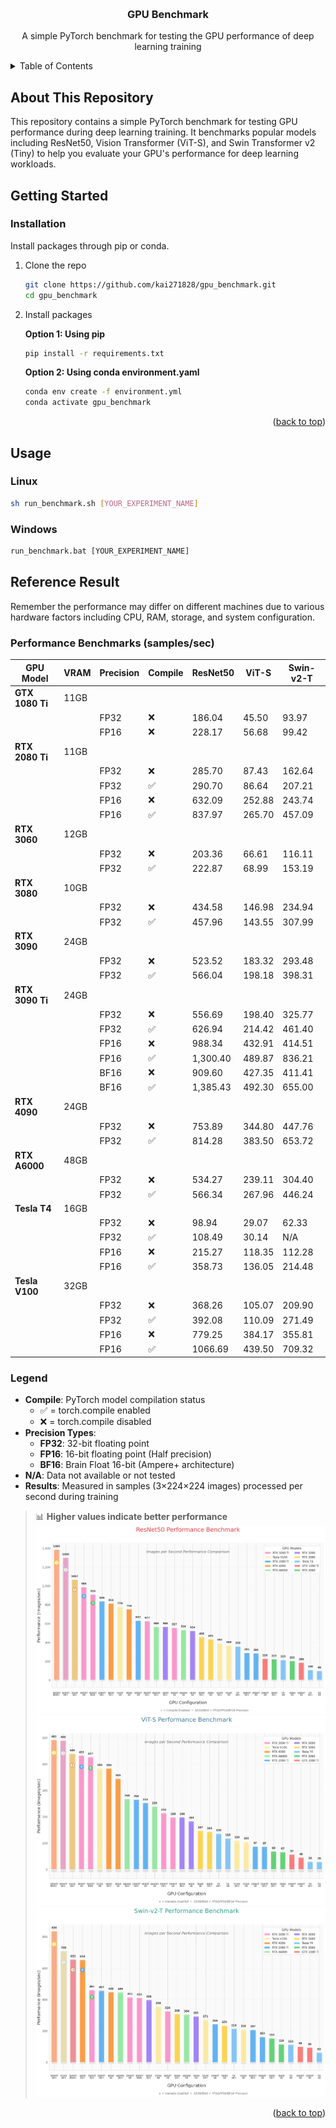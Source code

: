 <a name="readme-top"></a>


<!-- PROJECT LOGO -->
<br />
<div align="center">
  <!-- <a href="https://github.com/kai271828">
    <img src="images/logo.png" alt="Logo" width="80" height="80">
  </a> -->

  <h3 align="center">GPU Benchmark </h3>

  <p align="center">
    A simple PyTorch benchmark for testing the GPU performance of deep learning training
    <!-- <br />
    <a href="https://github.com/kai271828"><strong>Explore the docs »</strong></a>
    <br />
    <br />
    <a href="https://github.com/kai271828">View Demo</a>
    ·
    <a href="https://github.com/kai271828/.../issues">Report Bug</a>
    ·
    <a href="https://github.com/kai271828/.../issues">Request Feature</a>
  </p> -->
</div>



<!-- TABLE OF CONTENTS -->
<details>
  <summary>Table of Contents</summary>
  <ol>
    <li>
      <a href="#about-this-repository">About This Repository</a>
    </li>
    <li>
      <a href="#getting-started">Getting Started</a>
      <ul>
        <li><a href="#installation">Installation</a></li>
      </ul>
    </li>
    <li>
      <a href="#usage">Usage</a>
    </li>
    <li>
      <a href="#reference-result">Reference Result</a>
    </li>
  </ol>
</details>



<!-- ABOUT THE PROJECT -->
## About This Repository

This repository contains a simple PyTorch benchmark for testing GPU performance during deep learning training. It benchmarks popular models including ResNet50, Vision Transformer (ViT-S), and Swin Transformer v2 (Tiny) to help you evaluate your GPU's performance for deep learning workloads.



<!-- ### Built With -->

<!-- This section should list any major frameworks/libraries used to bootstrap your project. Leave any add-ons/plugins for the acknowledgements section. Here are a few examples. -->

<!-- * [![Python][Next.js]][Next-url]
* [![React][React.js]][React-url]
* [![Vue][Vue.js]][Vue-url]
* [![Angular][Angular.io]][Angular-url]
* [![Svelte][Svelte.dev]][Svelte-url]
* [![Laravel][Laravel.com]][Laravel-url]
* [![Bootstrap][Bootstrap.com]][Bootstrap-url]
* [![JQuery][JQuery.com]][JQuery-url]

<p align="right">(<a href="#readme-top">back to top</a>)</p> -->



<!-- GETTING STARTED -->
## Getting Started

<!-- This is an example of how you may give instructions on setting up your project locally.
To get a local copy up and running follow these simple example steps. -->

<!-- ### Prerequisites

Install packages through pip.
* pip
  ```sh
  pip install -r requirements.txt
  ``` -->

### Installation

Install packages through pip or conda.

1. Clone the repo
   ```sh
   git clone https://github.com/kai271828/gpu_benchmark.git
   cd gpu_benchmark
   ```
2. Install packages
   
   **Option 1: Using pip**
   ```sh
   pip install -r requirements.txt
   ```
   
   **Option 2: Using conda environment.yaml**
   ```sh
   conda env create -f environment.yml
   conda activate gpu_benchmark
   ```

<p align="right">(<a href="#readme-top">back to top</a>)</p>



<!-- USAGE EXAMPLES -->
## Usage

### Linux
```bash
sh run_benchmark.sh [YOUR_EXPERIMENT_NAME]
```

### Windows
```cmd
run_benchmark.bat [YOUR_EXPERIMENT_NAME]
```


## Reference Result
Remember the performance may differ on different machines due to various hardware factors including CPU, RAM, storage, and system configuration.

### Performance Benchmarks (samples/sec)

| GPU Model | VRAM | Precision | Compile | ResNet50 | ViT-S | Swin-v2-T |
|-----------|------|-----------|---------|----------|-------|-----------|
| **GTX 1080 Ti** | 11GB | | | | | |
| | | FP32 | ❌ | 186.04 | 45.50 | 93.97 |
| | | FP16 | ❌ | 228.17 | 56.68 | 99.42 |
| **RTX 2080 Ti** | 11GB | | | | | |
| | | FP32 | ❌ | 285.70 | 87.43 | 162.64 |
| | | FP32 | ✅ | 290.70 | 86.64 | 207.21 |
| | | FP16 | ❌ | 632.09 | 252.88 | 243.74 |
| | | FP16 | ✅ | 837.97 | 265.70 | 457.09 |
| **RTX 3060** | 12GB | | | | | |
| | | FP32 | ❌ | 203.36 | 66.61 | 116.11 |
| | | FP32 | ✅ | 222.87 | 68.99 | 153.19 |
| **RTX 3080** | 10GB | | | | | |
| | | FP32 | ❌ | 434.58 | 146.98 | 234.94 |
| | | FP32 | ✅ | 457.96 | 143.55 | 307.99 |
| **RTX 3090** | 24GB | | | | | |
| | | FP32 | ❌ | 523.52 | 183.32 | 293.48 |
| | | FP32 | ✅ | 566.04 | 198.18 | 398.31 |
| **RTX 3090 Ti** | 24GB | | | | | |
| | | FP32 | ❌ | 556.69 | 198.40 | 325.77 |
| | | FP32 | ✅ | 626.94 | 214.42 | 461.40 |
| | | FP16 | ❌ | 988.34 | 432.91 | 414.51 |
| | | FP16 | ✅ | 1,300.40 | 489.87 | 836.21 |
| | | BF16 | ❌ | 909.60 | 427.35 | 411.41 |
| | | BF16 | ✅ | 1,385.43 | 492.30 | 655.00 |
| **RTX 4090** | 24GB | | | | | |
| | | FP32 | ❌ | 753.89 | 344.80 | 447.76 |
| | | FP32 | ✅ | 814.28 | 383.50 | 653.72 |
| **RTX A6000** | 48GB | | | | | |
| | | FP32 | ❌ | 534.27 | 239.11 | 304.40 |
| | | FP32 | ✅ | 566.34 | 267.96 | 446.24 |
| **Tesla T4** | 16GB | | | | | |
| | | FP32 | ❌ | 98.94 | 29.07 | 62.33 |
| | | FP32 | ✅ | 108.49 | 30.14 | N/A |
| | | FP16 | ❌ | 215.27 | 118.35 | 112.28 |
| | | FP16 | ✅ | 358.73 | 136.05 | 214.48 |
| **Tesla V100** | 32GB | | | | | |
| | | FP32 | ❌ | 368.26 | 105.07 | 209.90 |
| | | FP32 | ✅ | 392.08 | 110.09 | 271.49 |
| | | FP16 | ❌ | 779.25 | 384.17 | 355.81 |
| | | FP16 | ✅ | 1066.69 | 439.50 | 709.32 |

### Legend
- **Compile**: PyTorch model compilation status
  - ✅ = torch.compile enabled
  - ❌ = torch.compile disabled
- **Precision Types**:
  - **FP32**: 32-bit floating point
  - **FP16**: 16-bit floating point (Half precision)
  - **BF16**: Brain Float 16-bit (Ampere+ architecture)
- **N/A**: Data not available or not tested
- **Results**: Measured in samples (3×224×224 images) processed per second during training

> 📊 **Higher values indicate better performance**
![Alt text](images/resnet.png)
![Alt text](images/swin.png)
![Alt text](images/vit.png)

<p align="right">(<a href="#readme-top">back to top</a>)</p>



<!-- ROADMAP -->
<!-- ## Roadmap

- [x] Add Changelog
- [x] Add back to top links
- [ ] Add Additional Templates w/ Examples
- [ ] Add "components" document to easily copy & paste sections of the readme
- [ ] Multi-language Support
    - [ ] Chinese
    - [ ] Spanish

See the [open issues](https://github.com/kai271828/Best-README-Template/issues) for a full list of proposed features (and known issues).

<p align="right">(<a href="#readme-top">back to top</a>)</p> -->

<!-- CONTRIBUTING -->
<!-- ## Contributing

Contributions are what make the open source community such an amazing place to learn, inspire, and create. Any contributions you make are **greatly appreciated**.

If you have a suggestion that would make this better, please fork the repo and create a pull request. You can also simply open an issue with the tag "enhancement".
Don't forget to give the project a star! Thanks again!

1. Fork the Project
2. Create your Feature Branch (`git checkout -b feature/AmazingFeature`)
3. Commit your Changes (`git commit -m 'Add some AmazingFeature'`)
4. Push to the Branch (`git push origin feature/AmazingFeature`)
5. Open a Pull Request

<p align="right">(<a href="#readme-top">back to top</a>)</p> -->



<!-- LICENSE -->
<!-- ## License

Distributed under the MIT License. See `LICENSE.txt` for more information.

<p align="right">(<a href="#readme-top">back to top</a>)</p> -->



<!-- CONTACT -->
<!-- ## Contact

Your Name - [@your_twitter](https://twitter.com/your_username) - email@example.com

Project Link: [https://github.com/your_username/repo_name](https://github.com/your_username/repo_name)

<p align="right">(<a href="#readme-top">back to top</a>)</p> -->



<!-- ACKNOWLEDGMENTS -->
<!-- ## Acknowledgments

Use this space to list resources you find helpful and would like to give credit to. I've included a few of my favorites to kick things off!

* [Choose an Open Source License](https://choosealicense.com)
* [GitHub Emoji Cheat Sheet](https://www.webpagefx.com/tools/emoji-cheat-sheet)
* [Malven's Flexbox Cheatsheet](https://flexbox.malven.co/)
* [Malven's Grid Cheatsheet](https://grid.malven.co/)
* [Img Shields](https://shields.io)
* [GitHub Pages](https://pages.github.com)
* [Font Awesome](https://fontawesome.com)
* [React Icons](https://react-icons.github.io/react-icons/search)

<p align="right">(<a href="#readme-top">back to top</a>)</p> -->



<!-- MARKDOWN LINKS & IMAGES -->
